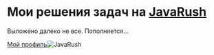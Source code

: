 # Мои решения задач на [JavaRush](https://javarush.ru/)
Выложено далеко не все.
Пополняется...

[Мой профиль](https://javarush.ru/users/2220288)![JavaRush](https://user-images.githubusercontent.com/70505956/148198015-1d6b0626-802f-4c92-b711-5005bd3b9ec3.png)


